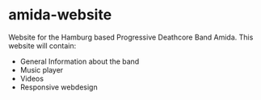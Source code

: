 # amida-website

Website for the Hamburg based Progressive Deathcore Band Amida. This website will contain:

- General Information about the band
- Music player
- Videos
- Responsive webdesign
